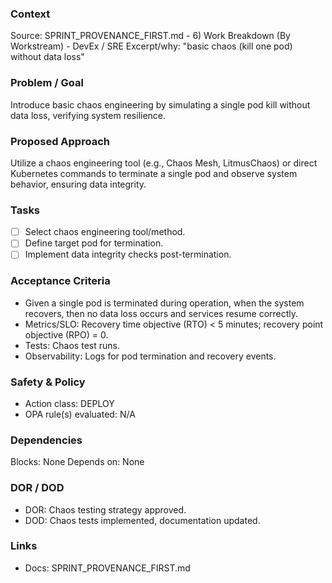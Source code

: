 ### Context
Source: SPRINT_PROVENANCE_FIRST.md - 6) Work Breakdown (By Workstream) - DevEx / SRE
Excerpt/why: "basic chaos (kill one pod) without data loss"

### Problem / Goal
Introduce basic chaos engineering by simulating a single pod kill without data loss, verifying system resilience.

### Proposed Approach
Utilize a chaos engineering tool (e.g., Chaos Mesh, LitmusChaos) or direct Kubernetes commands to terminate a single pod and observe system behavior, ensuring data integrity.

### Tasks
- [ ] Select chaos engineering tool/method.
- [ ] Define target pod for termination.
- [ ] Implement data integrity checks post-termination.

### Acceptance Criteria
- Given a single pod is terminated during operation, when the system recovers, then no data loss occurs and services resume correctly.
- Metrics/SLO: Recovery time objective (RTO) < 5 minutes; recovery point objective (RPO) = 0.
- Tests: Chaos test runs.
- Observability: Logs for pod termination and recovery events.

### Safety & Policy
- Action class: DEPLOY
- OPA rule(s) evaluated: N/A

### Dependencies
Blocks: None
Depends on: None

### DOR / DOD
- DOR: Chaos testing strategy approved.
- DOD: Chaos tests implemented, documentation updated.

### Links
- Docs: SPRINT_PROVENANCE_FIRST.md
